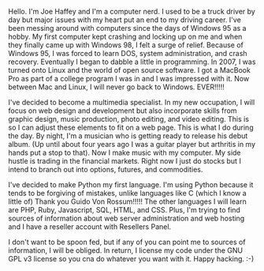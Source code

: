 Hello.  I'm Joe Haffey and I'm a computer nerd.  I used to be a truck driver by day but major issues with my heart put an end to my driving career.  I've been messing around with computers since the days of Windows 95 as a hobby.  My first computer kept crashing and locking up on me and when they finally came up with Windows 98, I felt a surge of relief.  Because of Windows 95, I was forced to learn DOS, system administration, and crash recovery.  Eventually I began to dabble a little in programming.  In 2007, I was turned onto Linux and the world of open source software.  I got a MacBook Pro as part of a college program I was in and I was impressed with it.  Now between Mac and Linux, I will never go back to Windows.  EVER!!!!! 

I've decided to become a multimedia specialist.  In my new occupation, I will focus on web design and development but also incorporate skills from graphic design, music production, photo editing, and video editing.  This is so I can adjust these elements to fit on a web page.  This is what I do during the day.  By night, I'm a musician who is getting ready to release his debut album.  (Up until about four years ago I was a guitar player but arthritis in my hands put a stop to that).  Now I make music with my computer.  My side hustle is trading in the financial markets.  Right now I just do stocks but I intend to branch out into options, futures, and commodities. 

I've decided to make Python my first language.  I'm using Python because it tends to be forgiving of mistakes, unlike languages like C (which I know a little of)  Thank you Guido Von Rossum!!!!!  The other languages I will learn are PHP, Ruby, Javascript, SQL, HTML, and CSS.  Plus, I'm trying to find sources of information about web server administration and web hosting and I have a reseller account with Resellers Panel.  

I don't want to be spoon fed, but if any of you can point me to sources of information, I will be obliged. In return, I license my code under the GNU GPL v3 license so you cna do whatever you want with it.  Happy hacking.  :-)
